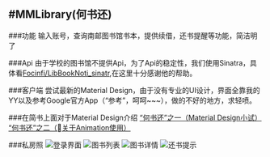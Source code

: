 #MMLibrary(何书还)
---

###功能
输入账号，查询南邮图书馆书本，提供续借，还书提醒等功能，简洁明了

###Api
由于学校的图书馆不提供Api，为了Api的稳定性，我们使用Sinatra，具体看[Focinfi/LibBookNoti_sinatr](https://github.com/Focinfi/LibBookNoti_sinatra),在这里十分感谢他的帮助。

###客户端
尝试最新的Material Design，由于没有专业的UI设计，界面全靠我的YY以及参考Google官方App（“参考”，呵呵~~~），做的不好的地方，求轻喷。

###在简书上面对于Material Design介绍
[“何书还”之一（Material Design小试）](http://www.jianshu.com/p/5653850c637c)
[“何书还”之二（关于Animation使用）](http://www.jianshu.com/p/7768c8df38c4)

###私房照
![登录界面](http://clownqiang.qiniudn.com/login.png)
![图书列表](http://clownqiang.qiniudn.com/list.png)
![图书详情](http://clownqiang.qiniudn.com/detail.png)
![还书提示](http://clownqiang.qiniudn.com/notification.png)